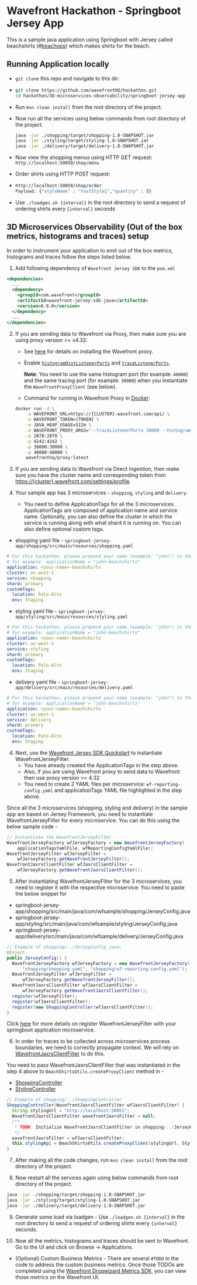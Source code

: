 # Wavefront Hackathon - Springboot Jersey App

This is a sample java application using Springboot with Jersey called beachshirts (#[beachops](https://medium.com/@matthewzeier/thoughts-from-an-operations-wrangler-how-we-use-alerts-to-monitor-wavefront-71329c5e57a8)) 
which makes shirts for the beach. 

## Running Application locally 

- `git clone` this repo and navigate to this dir:

- ```bash
  git clone https://github.com/wavefrontHQ/hackathon.git
  cd hackathon/3D-microservices-observability/springboot-jersey-app
  ```
- Run `mvn clean install` from the root directory of the project.

- Now run all the services using below commands from root directory of the project.

  ```bash
  java -jar ./shopping/target/shopping-1.0-SNAPSHOT.jar
  java -jar ./styling/target/styling-1.0-SNAPSHOT.jar
  java -jar ./delivery/target/delivery-1.0-SNAPSHOT.jar
  ```

- Now view the shopping menus using HTTP GET request: `http://localhost:50050/shop/menu`

- Order shirts using HTTP POST request:

- ```bash
  http://localhost:50050/shop/order
  Payload: {"styleName" : "testStyle1","quantity" : 5}
  ```

- Use `./loadgen.sh {interval}` in the root directory to send a request of ordering shirts every `{interval}` seconds

## 3D Microservices Observability (Out of the box metrics, histograms and traces) setup

In order to instrument your application to emit out of the box metrics, histograms and traces follow the steps listed below.

1. Add following dependency of `Wavefront Jersey SDK` to the `pom.xml`

```xml
<dependencies>
  ...
  <dependency>
    <groupId>com.wavefront</groupId>
    <artifactId>wavefront-jersey-sdk-java</artifactId>
    <version>0.9.0</version>
  </dependency>
  ...
</dependencies> 
```

2. If you are sending data to Wavefront via Proxy, then make sure you are using proxy version >= v4.32:
   * See [here](https://docs.wavefront.com/proxies_installing.html#proxy-installation) for details on installing the Wavefront proxy.
   * Enable [`histogramDistListenerPorts`](https://docs.wavefront.com/proxies_histograms.html) and [`traceListenerPorts`](https://docs.wavefront.com/proxies_configuring.html#proxy-configuration-properties).

      **Note**: You need to use the same histogram port (for example: `40000`) and the same tracing port (for example: `30000`) when you instantiate the `WavefrontProxyClient` (see below).

   * Command for running in Wavefront Proxy in [Docker](https://docs.docker.com/install/):

   ```bash
   docker run -d \
       -e WAVEFRONT_URL=https://{CLUSTER}.wavefront.com/api/ \
       -e WAVEFRONT_TOKEN={TOKEN} \
       -e JAVA_HEAP_USAGE=512m \
       -e WAVEFRONT_PROXY_ARGS="--traceListenerPorts 30000 --histogramDistListenerPorts 40000" \
       -p 2878:2878 \
       -p 4242:4242 \
       -p 30000:30000 \
       -p 40000:40000 \
       wavefronthq/proxy:latest
   ```

3. If you are sending data to Wavefront via Direct Ingestion, then make sure you have the cluster name and corresponding token from [https://{cluster}.wavefront.com/settings/profile](https://{cluster}.wavefront.com/settings/profile).

4. Your sample app has 3 microservices - `shopping`, `styling` and `delivery`.

   * You need to define ApplicationTags for all the 3 microservices. ApplicationTags are composed of application name and service name. Optionally, you can also define the cluster in which the service is running along with what shard it is running on. You can also define optional custom tags.

  * shopping yaml file - `springboot-jersey-app/shopping/src/main/resources/shopping.yaml`
```yaml
# For this hackathon, please prepend your name (example: "john") to the beachshirts application,
# for example: applicationName = "john-beachshirts"
application: <your-name>-beachshirts
cluster: us-west-1
service: shopping
shard: primary
customTags:
  location: Palo-Alto
  env: Staging
```

  * styling yaml file - `springboot-jersey-app/styling/src/main/resources/styling.yaml`
```yaml
# For this hackathon, please prepend your name (example: "john") to the beachshirts application,
# for example: applicationName = "john-beachshirts"
application: <your-name>-beachshirts
cluster: us-west-1
service: styling
shard: primary
customTags:
  location: Palo-Alto
  env: Staging
```

  * delivery yaml file - ``springboot-jersey-app/delivery/src/main/resources/delivery.yaml``
```yaml
# For this hackathon, please prepend your name (example: "john") to the beachshirts application,
# for example: applicationName = "john-beachshirts"
application: <your-name>-beachshirts
cluster: us-west-1
service: delivery
shard: primary
customTags:
  location: Palo-Alto
  env: Staging
```

4. Next, use the [Wavefront Jersey SDK Quickstart](https://github.com/wavefrontHQ/wavefront-jersey-sdk-java#quickstart) to instantiate WavefrontJerseyFilter. 
   * You have already created the ApplicationTags in the step above. 
   * Also, if you are using Wavefront proxy to send data to Wavefront then use proxy version >= 4.32
   * You need to create 2 YAML files per microservice: `wf-reporting-config.yaml` and applicationTags YAML file highlighted in the step above.

Since all the 3 microservices (shopping, styling and delivery) in the sample app are based on Jersey Framework, you need to instantiate WavefrontJerseyFilter for every microservice.
You can do this using the below sample code -
```java
// Instantiate the WavefrontJerseyFilter
WavefrontJerseyFactory wfJerseyFactory = new WavefrontJerseyFactory(
    applicationTagsYamlFile, wfReportingConfigYamlFile);
WavefrontJerseyFilter wfJerseyFilter = 
    wfJerseyFactory.getWavefrontJerseyFilter();
WavefrontJaxrsClientFilter wfJaxrsClientFilter = 
    wfJerseyFactory.getWavefrontJaxrsClientFilter();
```

5. After instantiating WavefrontJerseyFilter for the 3 microservices, you need to register it with the respective microservice. You need to paste the below snippet for
  * springboot-jersey-app/shopping/src/main/java/com/wfsample/shopping/JerseyConfig.java
  * springboot-jersey-app/styling/src/main/java/com/wfsample/styling/JerseyConfig.java
  * springboot-jersey-app/delivery/src/main/java/com/wfsample/delivery/JerseyConfig.java

```java
// Example of shopping/../JerseyConfig.java:
@Inject
public JerseyConfig() {
  WavefrontJerseyFactory wfJerseyFactory = new WavefrontJerseyFactory(
      "shopping/shopping.yaml", "shopping/wf-reporting-config.yaml");
  WavefrontJerseyFilter wfJerseyFilter = 
      wfJerseyFactory.getWavefrontJerseyFilter();
  WavefrontJaxrsClientFilter wfJaxrsClientFilter = 
      wfJerseyFactory.getWavefrontJaxrsClientFilter();
  register(wfJerseyFilter);
  register(wfJaxrsClientFilter);
  register(new ShoppingController(wfJaxrsClientFilter));
}  
```

Click [here](https://github.com/wavefrontHQ/wavefront-jersey-sdk-java/blob/master/docs/springboot.md) for more details on register WavefrontJerseyFilter with your springboot application microservice.

6. In order for traces to be collected across microservices process boundaries, we need to correctly propagate context.
We will rely on [WavefrontJaxrsClientFilter](https://github.com/wavefrontHQ/wavefront-jaxrs-sdk-java#wavefrontjaxrsclientfilter) to do this.

You need to pass WavefrontJaxrsClientFilter that was instantiated in the step 4 above to `BeachShirtsUtils.createProxyClient` method in -
   * [ShoppingController](https://github.com/wavefrontHQ/hackathon/blob/master/enhanced-application-observability/springboot-jersey-app/shopping/src/main/java/com/wfsample/shopping/ShoppingController.java)
   * [StylingController](https://github.com/wavefrontHQ/hackathon/blob/master/enhanced-application-observability/springboot-jersey-app/styling/src/main/java/com/wfsample/styling/StylingController.java)

```java
// Example of shopping/../ShoppingController  
ShoppingController(WavefrontJaxrsClientFilter wfJaxrsClientFilter) {
  String stylingUrl = "http://localhost:50051";
  WavefrontJaxrsClientFilter wavefrontJaxrsFilter = null;
  /**
   * TODO: Initialize WavefrontJaxrsClientFilter in shopping/../JerseyConfig.java
   */
  wavefrontJaxrsFilter = wfJaxrsClientFilter;
  this.stylingApi = BeachShirtsUtils.createProxyClient(stylingUrl, StylingApi.class, wavefrontJaxrsFilter);
}
```

7. After making all the code changes, run `mvn clean install` from the root directory of the project.

8. Now restart all the services again using below commands from root directory of the project.

  ```bash
  java -jar ./shopping/target/shopping-1.0-SNAPSHOT.jar
  java -jar ./styling/target/styling-1.0-SNAPSHOT.jar
  java -jar ./delivery/target/delivery-1.0-SNAPSHOT.jar
  ```

9. Generate some load via loadgen - Use `./loadgen.sh {interval}` in the root directory to send a request of ordering shirts every `{interval}` seconds.

10. Now all the metrics, histograms and traces should be sent to Wavefront. Go to the UI and click on Browse -> Applications.

  * (Optional) Custom Business Metrics - There are several `#TODO` in the code to address the custom business metrics. Once those TODOs are completed using the [Wavefront Dropwizard Metrics SDK](https://github.com/wavefrontHQ/wavefront-dropwizard-metrics-sdk-java), you can view those metrics on the Wavefront UI.
